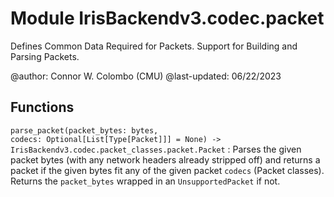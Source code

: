 Module IrisBackendv3.codec.packet
=================================
Defines Common Data Required for Packets. Support for Building and Parsing
Packets.

@author: Connor W. Colombo (CMU)
@last-updated: 06/22/2023

Functions
---------

    
`parse_packet(packet_bytes: bytes, codecs: Optional[List[Type[Packet]]] = None) ‑> IrisBackendv3.codec.packet_classes.packet.Packet`
:   Parses the given packet bytes (with any network headers already stripped off)
    and returns a packet if the given bytes fit any of the given packet `codecs`
    (Packet classes). Returns the `packet_bytes` wrapped in an
    `UnsupportedPacket` if not.
